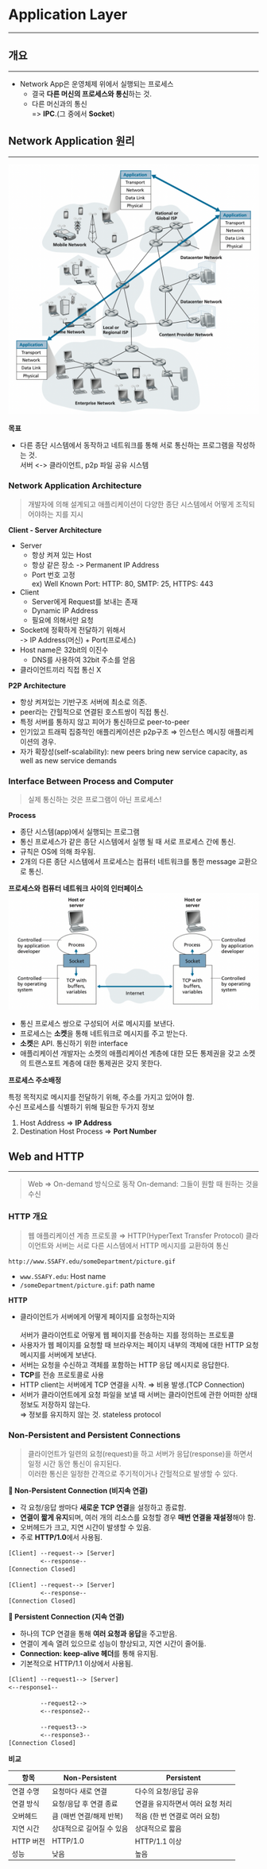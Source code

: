 # Application Layer

---

## 개요

---

- Network App은 운영체제 위에서 실행되는 프로세스
  - 결국 **다른 머신의 프로세스와 통신**하는 것.
  - 다른 머신과의 통신 <br> => **IPC**.(그 중에서 **Socket**)

## Network Application 원리

--- 
![Application Layer](./img/principle1.png)

**목표**
- 다른 종단 시스템에서 동작하고 네트워크를 통해 서로 통신하는 프로그램을 작성하는 것. <br> 서버 <-> 클라이언트, p2p 파일 공유 시스템

### Network Application Architecture
> 개발자에 의해 설계되고 애플리케이션이 다양한 종단 시스템에서 
> 어떻게 조직되어야하는 지를 지시

**Client - Server Architecture**
- Server
  - 항상 켜져 있는 Host
  - 항상 같은 장소 -> Permanent IP Address
  - Port 번호 고정 <br> ex) Well Known Port: HTTP: 80, SMTP: 25, HTTPS: 443
- Client
  - Server에게 Request를 보내는 존재
  - Dynamic IP Address
  - 필요에 의해서만 요청
- Socket에 정확하게 전달하기 위해서 <br> -> IP Address(머신) + Port(프로세스)
- Host name은 32bit의 이진수
  - DNS를 사용하여 32bit 주소를 얻음
- 클라이언트끼리 직접 통신 X

**P2P Architecture**
- 항상 켜져있는 기반구조 서버에 최소로 의존.
- peer라는 간헐적으로 연결된 호스트쌍이 직접 통신.
- 특정 서버를 통하지 않고 피어가 통신하므로 peer-to-peer
- 인기있고 트래픽 집중적인 애플리케이션은 p2p구조 ⇒ 인스턴스 메시징 애플리케이션의 경우.
- 자가 확장성(self-scalability): new peers bring new service capacity, as well as new service demands

### Interface Between Process and Computer
> 실제 통신하는 것은 프로그램이 아닌 프로세스!

**Process**
- 종단 시스템(app)에서 실행되는 프로그램
- 통신 프로세스가 같은 종단 시스템에서 실행 될 때 서로 프로세스 간에 통신.
- 규칙은 OS에 의해 좌우됨.
- 2개의 다른 종단 시스템에서 프로세스는 컴퓨터 네트워크를 통한 message 교환으로 통신.

**프로세스와 컴퓨터 네트워크 사이의 인터페이스**
![Socket](./img/socket.png)
- 통신 프로세스 쌍으로 구성되어 서로 메시지를 보낸다.
- 프로세스는 **소켓**을 통해 네트워크로 메시지를 주고 받는다.
- **소켓**은 API. 통신하기 위한 interface
- 애플리케이션 개발자는 소켓의 애플리케이션 계층에 대한 모든 통제권을 갖고 소켓의 트랜스포트 계층에 대한 통제권은 갖지 못한다.

**프로세스 주소배정**

특정 목적지로 메시지를 전달하기 위해, 주소를 가지고 있어야 함. <br>
수신 프로세스를 식별하기 위해 필요한 두가지 정보 <br>

1. Host Address => **IP Address**
2. Destination Host Process => **Port Number**

## Web and HTTP

---

> Web => On-demand 방식으로 동작
> On-demand: 그들이 원할 때 원하는 것을 수신

### HTTP 개요
>웹 애플리케이션 계층 프로토콜 ⇒ HTTP(HyperText Transfer Protocol)
> 클라이언트와 서버는 서로 다른 시스템에서 HTTP 메시지를 교환하여 통신

```thymeleafurlexpressions
http://www.SSAFY.edu/someDepartment/picture.gif
```

- ```www.SSAFY.edu```: Host name
- ```/someDepartment/picture.gif```: path name

**HTTP**
- 클라이언트가 서버에게 어떻게 페이지를 요청하는지와 <br> <br>
서버가 클라이언트로 어떻게 웹 페이지를 전송하는 지를 정의하는 프로토콜
- 사용자가 웹 페이지를 요청할 때 브라우저는 페이지 내부의 객체에 대한 HTTP 요청 메시지를 서버에게 보낸다.
- 서버는 요청을 수신하고 객체를 포함하는 HTTP 응답 메시지로 응답한다.
- **TCP**를 전송 프로토콜로 사용
- HTTP client는 서버에게 TCP 연결을 시작. ⇒ 비용 발생.(TCP Connection)
- 서버가 클라이언트에게 요청 파일을 보낼 때 서버는 클라이언트에 관한 어떠한 상태 정보도 저장하지 않는다. <br> ⇒ 정보를 유지하지 않는 것. stateless protocol

### Non-Persistent and Persistent Connections

> 클라이언트가 일련의 요청(request)을 하고 서버가 응답(response)을 하면서 일정 시간 동안 통신이 유지된다.  
> 이러한 통신은 일정한 간격으로 주기적이거나 간헐적으로 발생할 수 있다.

**🔄 Non-Persistent Connection (비지속 연결)**

- 각 요청/응답 쌍마다 **새로운 TCP 연결**을 설정하고 종료함.
- **연결이 짧게 유지**되며, 여러 개의 리소스를 요청할 경우 **매번 연결을 재설정**해야 함.
- 오버헤드가 크고, 지연 시간이 발생할 수 있음.
- 주로 **HTTP/1.0**에서 사용됨.

```text
[Client] --request--> [Server]
         <--response-- 
[Connection Closed]

[Client] --request--> [Server]
         <--response-- 
[Connection Closed]
```

**🔁 Persistent Connection (지속 연결)**
- 하나의 TCP 연결을 통해 **여러 요청과 응답**을 주고받음. 
- 연결이 계속 열려 있으므로 성능이 향상되고, 지연 시간이 줄어듦. 
- **Connection: keep-alive 헤더**를 통해 유지됨. 
- 기본적으로 HTTP/1.1 이상에서 사용됨.

``` text
[Client] --request1--> [Server]
<--response1--

         --request2--> 
         <--response2-- 

         --request3--> 
         <--response3-- 
[Connection Closed]
```
**비교**

| 항목             | Non-Persistent             | Persistent                     |
|------------------|----------------------------|--------------------------------|
| 연결 수명        | 요청마다 새로 연결         | 다수의 요청/응답 공유         |
| 연결 방식        | 요청/응답 후 연결 종료     | 연결을 유지하면서 여러 요청 처리 |
| 오버헤드         | 큼 (매번 연결/해제 반복)   | 적음 (한 번 연결로 여러 요청) |
| 지연 시간        | 상대적으로 길어질 수 있음 | 상대적으로 짧음              |
| HTTP 버전        | HTTP/1.0                   | HTTP/1.1 이상                  |
| 성능             | 낮음                       | 높음                           |
